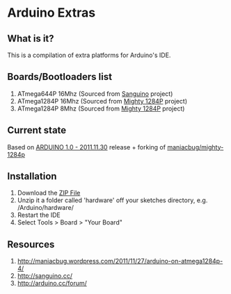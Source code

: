 # Arduino Extras

## What is it?

This is a compilation of extra platforms for Arduino's IDE.

## Boards/Bootloaders list

1. ATmega644P 16Mhz (Sourced from [Sanguino](http://code.google.com/p/sanguino/) project)
2. ATmega1284P 16Mhz (Sourced from [Mighty 1284P](https://github.com/maniacbug/mighty-1284p) project)
3. ATmega1284P 8Mhz (Sourced from [Mighty 1284P](https://github.com/maniacbug/mighty-1284p) project)

## Current state

Based on [ARDUINO 1.0 - 2011.11.30](http://arduino.cc/en/Main/ReleaseNotes) release + forking of [maniacbug/mighty-1284p](https://github.com/maniacbug/mighty-1284p)

## Installation

1. Download the [ZIP File](https://github.com/whirleyes/mighty-1284p/zipball/sanguino-644p)
2. Unzip it a folder called 'hardware' off your sketches directory, e.g. /Arduino/hardware/
3. Restart the IDE
4. Select Tools > Board > "Your Board"

## Resources

1. http://maniacbug.wordpress.com/2011/11/27/arduino-on-atmega1284p-4/
2. http://sanguino.cc/
3. http://arduino.cc/forum/